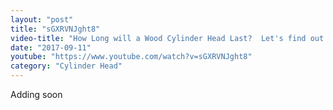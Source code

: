 ```yaml
---
layout: "post"
title: "sGXRVNJght8"
video-title: "How Long will a Wood Cylinder Head Last?  Let's find out!"
date: "2017-09-11"
youtube: "https://www.youtube.com/watch?v=sGXRVNJght8"
category: "Cylinder Head"
---
```

<div class="space-y-1"><p class="text-gray-400">Adding soon</p></div>